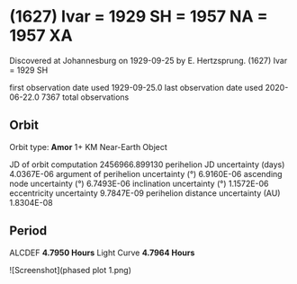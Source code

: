 # (1627) Ivar = 1929 SH = 1957 NA = 1957 XA

Discovered at Johannesburg on 1929-09-25 by E. Hertzsprung.
(1627) Ivar = 1929 SH

first observation date used	1929-09-25.0
last observation date used	2020-06-22.0
7367 total observations

## Orbit

Orbit type: **Amor**
1+ KM Near-Earth Object

JD of orbit computation			2456966.899130
perihelion JD uncertainty (days)	4.0367E-06
argument of perihelion uncertainty (°)	6.9160E-06
ascending node uncertainty (°)		6.7493E-06
inclination uncertainty (°)		1.1572E-06
eccentricity uncertainty		9.7847E-09
perihelion distance uncertainty (AU)	1.8304E-08

## Period
ALCDEF 		**4.7950  Hours**
Light Curve	**4.7964  Hours**

![Screenshot](phased plot 1.png)
